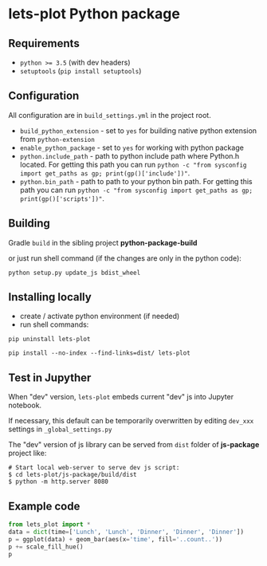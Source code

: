 # lets-plot Python package

## Requirements

* `python >= 3.5` (with dev headers)
* `setuptools` (`pip install setuptools`)


## Configuration

All configuration are in `build_settings.yml` in the project root.

* `build_python_extension` - set to `yes` for building native python extension from `python-extension`
* `enable_python_package` - set to `yes` for working with python package
* `python.include_path` - path to python include path where Python.h located. 
For getting this path you can run `python -c "from sysconfig import get_paths as gp; print(gp()['include'])"`.
* `python.bin_path` - path to path to your python bin path. 
For getting this path you can run `python -c "from sysconfig import get_paths as gp; print(gp()['scripts'])"`.


## Building

Gradle `build` in the sibling project **python-package-build**

or just run shell command (if the changes are only in the python code):

`python setup.py update_js bdist_wheel`

## Installing locally

* create / activate python environment (if needed)
* run shell commands: 

`pip uninstall lets-plot`

`pip install --no-index --find-links=dist/ lets-plot`
 
## Test in Jupyther

When "dev" version, `lets-plot` embeds current "dev" js into Jupyter notebook.

If necessary, this default can be temporarily overwritten by editing `dev_xxx` settings in `_global_settings.py`

The "dev" version of js library can be served from `dist` folder of **js-package** project like:

```shell script
# Start local web-server to serve dev js script:
$ cd lets-plot/js-package/build/dist
$ python -m http.server 8080
```
 
## Example code

```python
from lets_plot import *
data = dict(time=['Lunch', 'Lunch', 'Dinner', 'Dinner', 'Dinner'])
p = ggplot(data) + geom_bar(aes(x='time', fill='..count..'))
p += scale_fill_hue()
p
```
